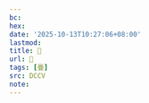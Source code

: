 ```yaml
---
bc:
hex:
date: '2025-10-13T10:27:06+08:00'
lastmod:
title: 􂴵
url: 􂴵
tags: [亹]
src: DCCV
note:
---
```

